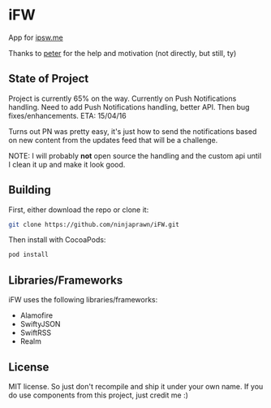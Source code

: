 # iFW

App for <a href="https://ipsw.me/">ipsw.me</a>

Thanks to <a href="https://twitter.com/pxtvr">peter</a> for the help and motivation (not directly, but still, ty)

State of Project
----------
Project is currently 65% on the way. Currently on Push Notifications handling.
Need to add Push Notifications handling, better API. Then bug fixes/enhancements.
ETA: 15/04/16

Turns out PN was pretty easy, it's just how to send the notifications based on new content from the updates feed that will be a challenge. 

NOTE: I will probably **not** open source the handling and the custom api until I clean it up and make it look good.

Building
----------
First, either download the repo or clone it:
```bash
git clone https://github.com/ninjaprawn/iFW.git
```

Then install with CocoaPods:
```bash
pod install
```

Libraries/Frameworks
----------

iFW uses the following libraries/frameworks:
- Alamofire
- SwiftyJSON
- SwiftRSS
- Realm

License
----------
MIT license. So just don't recompile and ship it under your own name. If you do use components from this project, just credit me :)

